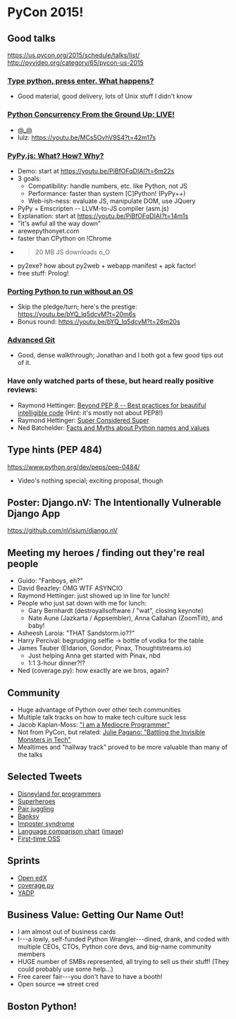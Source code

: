 # PyCon 2015!

## Good talks
https://us.pycon.org/2015/schedule/talks/list/
http://pyvideo.org/category/65/pycon-us-2015

### [Type python, press enter. What happens?](http://pyvideo.org/video/3459/type-python-press-enter-what-happens)
- Good material, good delivery, lots of Unix stuff I didn't know

### [Python Concurrency From the Ground Up: LIVE!](http://pyvideo.org/video/3432/python-concurrency-from-the-ground-up-live)
- [@_@](http://www.reactiongifs.com/r/2011/09/mind_blown.gif)
- lulz: https://youtu.be/MCs5OvhV9S4?t=42m17s

### [PyPy.js: What? How? Why?](https://www.youtube.com/watch?v=PiBfOFqDIAI)
- Demo: start at https://youtu.be/PiBfOFqDIAI?t=6m22s
- 3 goals:
    - Compatibility: handle numbers, etc. like Python, not JS
    - Performance: faster than system [C]Python! (PyPy++)
    - Web-ish-ness: evaluate JS, manipulate DOM, use JQuery
- PyPy + Emscripten -- LLVM-to-JS compiler (asm.js)
- Explanation: start at https://youtu.be/PiBfOFqDIAI?t=14m1s
- "It's awful all the way down"
- arewepythonyet.com
- faster than CPython on !Chrome
- > 20 MB JS downloads o_O
- py2exe? how about py2web + webapp manifest + apk factor!
- free stuff: Prolog!

### [Porting Python to run without an OS](https://www.youtube.com/watch?v=bYQ_lq5dcvM)
- Skip the pledge/turn; here's the prestige: https://youtu.be/bYQ_lq5dcvM?t=20m6s
- Bonus round: https://youtu.be/bYQ_lq5dcvM?t=26m20s

### [Advanced Git](http://pyvideo.org/video/3392/advanced-git)
- Good, dense walkthrough; Jonathan and I both got a few good tips out of it.

### Have only watched parts of these, but heard really positive reviews:
- Raymond Hettinger: [Beyond PEP 8 -- Best practices for beautiful intelligible code](https://www.youtube.com/watch?v=wf-BqAjZb8M) (Hint: it's mostly not about PEP8!)
- Raymond Hettinger: [Super Considered Super](https://www.youtube.com/watch?v=EiOglTERPEo)
- Ned Batchelder: [Facts and Myths about Python names and values](https://www.youtube.com/watch?v=_AEJHKGk9ns)

## Type hints (PEP 484)
https://www.python.org/dev/peps/pep-0484/
- Video's nothing special; exciting proposal, though

## Poster: Django.nV: The Intentionally Vulnerable Django App
https://github.com/nVisium/django.nV
 
## Meeting my heroes / finding out they're real people
- Guido: "Fanboys, eh?"
- David Beazley: OMG WTF ASYNCIO
- Raymond Hettinger: just showed up in line for lunch!
- People who just sat down with me for lunch:
    - Gary Bernhardt (destroyallsoftware / "wat", closing keynote)
    - Nate Aune (Jazkarta / Appsembler), Anna Callahan (ZoomTilt), and baby!
- Asheesh Laroia: "THAT Sandstorm.io??"
- Harry Percival: begrudging selfie -> bottle of vodka for the table
- James Tauber (Eldarion, Gondor, Pinax, Thoughtstreams.io)
    - Just helping Anna get started with Pinax, nbd
    - 1:1 3-hour dinner?!?
- Ned (coverage.py): how exactly are we bros, again?

## Community
- Huge advantage of Python over other tech communities
- Multiple talk tracks on how to make tech culture suck less
- Jacob Kaplan-Moss: ["I am a Mediocre Programmer"](https://www.youtube.com/watch?v=hIJdFxYlEKE)
- Not from PyCon, but related: [Julie Pagano: "Battling the Invisible Monsters in Tech"](http://juliepagano.com/blog/2013/11/02/it-s-dangerous-to-go-alone-battling-the-invisible-monsters-in-tech/)
- Mealtimes and "hallway track" proved to be more valuable than many of the talks

## Selected Tweets
- [Disneyland for programmers](https://twitter.com/alex_gaynor/status/372809026817359872)
- [Superheroes](https://twitter.com/catherinedevlin/status/587034045856542722)
- [Pair juggling](https://twitter.com/stj_07/status/587444093145460736)
- [Banksy](https://twitter.com/nedbat/status/587242008210714624)
- [Imposter syndrome](https://twitter.com/rundavidrun/status/587671657193455616)
- [Language comparison chart](https://twitter.com/SwiftOnSecurity/status/586989196222533632) ([image](https://pbs.twimg.com/media/CCL6PYwUgAAZml1.png:large))
- [First-time OSS](https://twitter.com/doctaphred/status/589189388149620736)

## Sprints
- [Open edX](https://open.edx.org/)
- [coverage.py](http://nedbatchelder.com/code/coverage/)
- [YADP](https://github.com/safarijv/yet-another-django-profiler)

## Business Value: Getting Our Name Out!
- I am almost out of business cards
- I---a lowly, self-funded Python Wrangler---dined, drank, and coded with multiple CEOs, CTOs, Python core devs, and big-name community members
- HUGE number of SMBs represented, all trying to sell us their stuff! (They could probably use some help...)
- Free career fair---you don't have to have a booth!
- Open source ==> street cred

## Boston Python!
